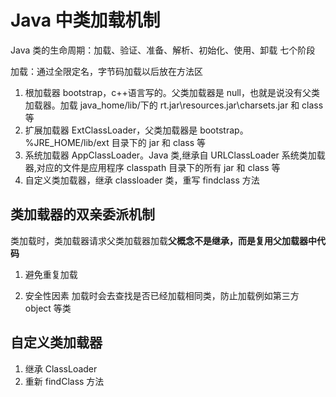 # Java 中类加载机制

Java 类的生命周期：加载、验证、准备、解析、初始化、使用、卸载 七个阶段

加载：通过全限定名，字节码加载以后放在方法区

1. 根加载器 bootstrap，c++语言写的。父类加载器是 null，也就是说没有父类加载器。加载 java_home/lib/下的 rt.jar\resources.jar\charsets.jar 和 class 等
2. 扩展加载器 ExtClassLoader，父类加载器是 bootstrap。 %JRE_HOME/lib/ext 目录下的 jar 和 class 等
3. 系统加载器 AppClassLoader。Java 类,继承自 URLClassLoader 系统类加载器,对应的文件是应用程序 classpath 目录下的所有 jar 和 class 等
4. 自定义类加载器，继承 classloader 类，重写 findclass 方法

## 类加载器的双亲委派机制

类加载时，类加载器请求父类加载器加载**父概念不是继承，而是复用父加载器中代码**

1. 避免重复加载

2. 安全性因素
   加载时会去查找是否已经加载相同类，防止加载例如第三方 object 等类

## 自定义类加载器

1. 继承 ClassLoader
2. 重新 findClass 方法
